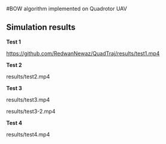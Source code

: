 #BOW algorithm implemented on Quadrotor UAV 

## Simulation results 

**Test 1**

https://github.com/RedwanNewaz/QuadTraj/results/test1.mp4

**Test 2**

results/test2.mp4

**Test 3**

results/test3.mp4

results/test3-2.mp4

**Test 4**

results/test4.mp4

